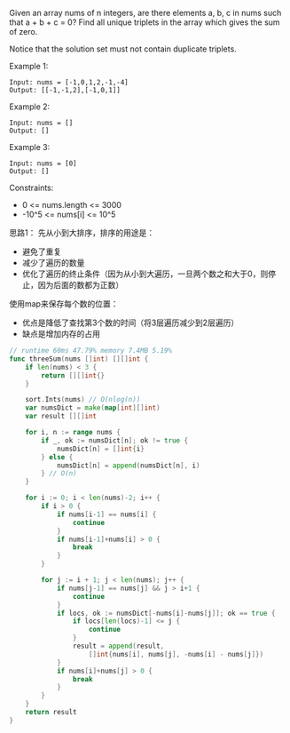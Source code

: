 Given an array nums of n integers, are there elements a, b, c in nums such that a + b + c = 0? Find all unique triplets in the array which gives the sum of zero.

Notice that the solution set must not contain duplicate triplets.

 

Example 1:
```
Input: nums = [-1,0,1,2,-1,-4]
Output: [[-1,-1,2],[-1,0,1]]
```
Example 2:
```
Input: nums = []
Output: []
```
Example 3:
```
Input: nums = [0]
Output: []
```

Constraints:

- 0 <= nums.length <= 3000
- -10^5 <= nums[i] <= 10^5

思路1：
先从小到大排序，排序的用途是：
- 避免了重复
- 减少了遍历的数量
- 优化了遍历的终止条件（因为从小到大遍历，一旦两个数之和大于0，则停止，因为后面的数都为正数）

使用map来保存每个数的位置：
- 优点是降低了查找第3个数的时间（将3层遍历减少到2层遍历）
- 缺点是增加内存的占用

```go
// runtime 60ms 47.79% memory 7.4MB 5.19%
func threeSum(nums []int) [][]int {
	if len(nums) < 3 {
		return [][]int{}
	}

	sort.Ints(nums) // O(nlog(n))
	var numsDict = make(map[int][]int)
	var result [][]int

	for i, n := range nums {
		if _, ok := numsDict[n]; ok != true {
			numsDict[n] = []int{i}
		} else {
			numsDict[n] = append(numsDict[n], i)
		} // O(n)
	}

	for i := 0; i < len(nums)-2; i++ {
		if i > 0 {
			if nums[i-1] == nums[i] {
				continue
			}
			if nums[i-1]+nums[i] > 0 {
				break
			}
		}

		for j := i + 1; j < len(nums); j++ {
			if nums[j-1] == nums[j] && j > i+1 {
				continue
			}
			if locs, ok := numsDict[-nums[i]-nums[j]]; ok == true {
				if locs[len(locs)-1] <= j {
					continue
				}
				result = append(result,
					[]int{nums[i], nums[j], -nums[i] - nums[j]})
			}
			if nums[i]+nums[j] > 0 {
				break
			}
		}
	}
	return result
}
```